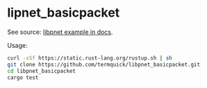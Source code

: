 # lipnet_basicpacket  

See source: [libpnet example in docs](https://github.com/libpnet/lipnet/tree/master/docs).  

Usage:  

```bash  
curl -sSf https://static.rust-lang.org/rustup.sh | sh  
git clone https://github.com/termquick/libpnet_basicpacket.git  
cd libpnet_basicpacket  
cargo test  
```  
